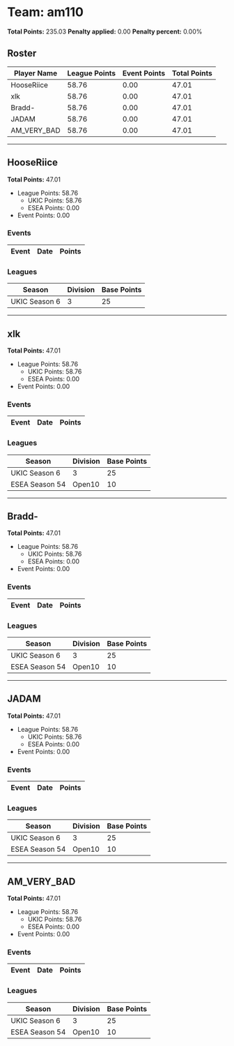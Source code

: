 # Team: am110

**Total Points:** 235.03
**Penalty applied:** 0.00
**Penalty percent:** 0.00%

## Roster
| Player Name | League Points | Event Points | Total Points |
|-------------|--------------|--------------|-------------|
| HooseRiice | 58.76 | 0.00 | 47.01 |
| xlk | 58.76 | 0.00 | 47.01 |
| Bradd- | 58.76 | 0.00 | 47.01 |
| JADAM | 58.76 | 0.00 | 47.01 |
| AM_VERY_BAD | 58.76 | 0.00 | 47.01 |

---

## HooseRiice

**Total Points:** 47.01

- League Points: 58.76
  - UKIC Points: 58.76
  - ESEA Points: 0.00
- Event Points: 0.00

### Events
| Event | Date | Points |
|-------|------|--------|
### Leagues
| Season | Division | Base Points |
|--------|----------|-------------|
| UKIC Season 6 | 3 | 25 |
---

## xlk

**Total Points:** 47.01

- League Points: 58.76
  - UKIC Points: 58.76
  - ESEA Points: 0.00
- Event Points: 0.00

### Events
| Event | Date | Points |
|-------|------|--------|
### Leagues
| Season | Division | Base Points |
|--------|----------|-------------|
| UKIC Season 6 | 3 | 25 |
| ESEA Season 54 | Open10 | 10 |
---

## Bradd-

**Total Points:** 47.01

- League Points: 58.76
  - UKIC Points: 58.76
  - ESEA Points: 0.00
- Event Points: 0.00

### Events
| Event | Date | Points |
|-------|------|--------|
### Leagues
| Season | Division | Base Points |
|--------|----------|-------------|
| UKIC Season 6 | 3 | 25 |
| ESEA Season 54 | Open10 | 10 |
---

## JADAM

**Total Points:** 47.01

- League Points: 58.76
  - UKIC Points: 58.76
  - ESEA Points: 0.00
- Event Points: 0.00

### Events
| Event | Date | Points |
|-------|------|--------|
### Leagues
| Season | Division | Base Points |
|--------|----------|-------------|
| UKIC Season 6 | 3 | 25 |
| ESEA Season 54 | Open10 | 10 |
---

## AM_VERY_BAD

**Total Points:** 47.01

- League Points: 58.76
  - UKIC Points: 58.76
  - ESEA Points: 0.00
- Event Points: 0.00

### Events
| Event | Date | Points |
|-------|------|--------|
### Leagues
| Season | Division | Base Points |
|--------|----------|-------------|
| UKIC Season 6 | 3 | 25 |
| ESEA Season 54 | Open10 | 10 |